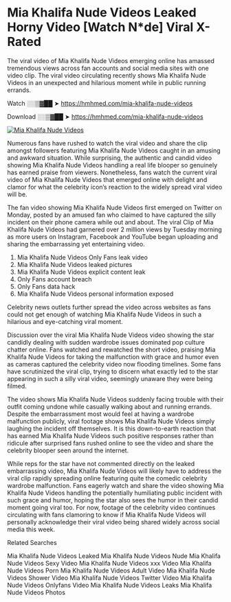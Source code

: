 ﻿# Mia Khalifa Nude Videos Leaked Horny Video [Watch N*de] Viral X-Rated

The viral video of ﻿Mia Khalifa Nude Videos emerging online has amassed tremendous views across fan accounts and social media sites with one video clip. The viral video circulating recently shows ﻿Mia Khalifa Nude Videos in an unexpected and hilarious moment while in public running errands. 

Watch ░░▒▓██ ➤ https://hmhmed.com/mia-khalifa-nude-videos

Download ░░▒▓██ ➤ https://hmhmed.com/mia-khalifa-nude-videos

[![Mia Khalifa Nude Videos](https://i.imgur.com/dJHk4Zq.gif)](https://hmhmed.com/mia-khalifa-nude-videos)

Numerous fans have rushed to watch the viral video and share the clip amongst followers featuring ﻿Mia Khalifa Nude Videos caught in an amusing and awkward situation. While surprising, the authentic and candid video showing ﻿Mia Khalifa Nude Videos handling a real life blooper so genuinely has earned praise from viewers. Nonetheless, fans watch the current viral video of ﻿Mia Khalifa Nude Videos that emerged online with delight and clamor for what the celebrity icon’s reaction to the widely spread viral video will be.

The fan video showing ﻿Mia Khalifa Nude Videos first emerged on Twitter on Monday, posted by an amused fan who claimed to have captured the silly incident on their phone camera while out and about. The viral Clip of ﻿Mia Khalifa Nude Videos had garnered over 2 million views by Tuesday morning as more users on Instagram, Facebook and YouTube began uploading and sharing the embarrassing yet entertaining video. 

1. ﻿Mia Khalifa Nude Videos Only Fans leak video
2. ﻿Mia Khalifa Nude Videos leaked pictures
3. ﻿Mia Khalifa Nude Videos explicit content leak
4. Only Fans account breach
5. Only Fans data hack
6. ﻿Mia Khalifa Nude Videos personal information exposed

Celebrity news outlets further spread the video across websites as fans could not get enough of watching ﻿Mia Khalifa Nude Videos in such a hilarious and eye-catching viral moment. 

Discussion over the viral ﻿Mia Khalifa Nude Videos video showing the star candidly dealing with sudden wardrobe issues dominated pop culture chatter online. Fans watched and rewatched the short video, praising ﻿Mia Khalifa Nude Videos for taking the malfunction with grace and humor even as cameras captured the celebrity video now flooding timelines. Some fans have scrutinized the viral clip, trying to discern what exactly led to the star appearing in such a silly viral video, seemingly unaware they were being filmed.

The video shows ﻿Mia Khalifa Nude Videos suddenly facing trouble with their outfit coming undone while casually walking about and running errands. Despite the embarrassment most would feel at having a wardrobe malfunction publicly, viral footage shows ﻿Mia Khalifa Nude Videos simply laughing the incident off themselves. It is this down-to-earth reaction that has earned ﻿Mia Khalifa Nude Videos such positive responses rather than ridicule after surprised fans rushed online to see the video and share the celebrity blooper seen around the internet.  

While reps for the star have not commented directly on the leaked embarrassing video, ﻿Mia Khalifa Nude Videos will likely have to address the viral clip rapidly spreading online featuring quite the comedic celebrity wardrobe malfunction. Fans eagerly watch and share the video showing ﻿Mia Khalifa Nude Videos handling the potentially humiliating public incident with such grace and humor, hoping the star also sees the humor in their candid moment going viral too. For now, footage of the celebrity video continues circulating with fans clamoring to know if ﻿Mia Khalifa Nude Videos will personally acknowledge their viral video being shared widely across social media this week.

Related Searches

﻿Mia Khalifa Nude Videos Leaked
﻿Mia Khalifa Nude Videos Nude
﻿Mia Khalifa Nude Videos Sexy Video
﻿Mia Khalifa Nude Videos xxx Video
﻿Mia Khalifa Nude Videos Porn
﻿Mia Khalifa Nude Videos Adult Video
﻿Mia Khalifa Nude Videos Shower Video
﻿Mia Khalifa Nude Videos Twitter Video
﻿Mia Khalifa Nude Videos Onlyfans Video
﻿Mia Khalifa Nude Videos Leaks
﻿Mia Khalifa Nude Videos Photos